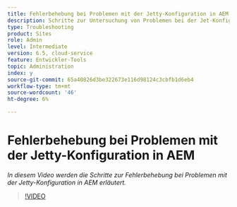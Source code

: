 ```yaml
---
title: Fehlerbehebung bei Problemen mit der Jetty-Konfiguration in AEM
description: Schritte zur Untersuchung von Problemen bei der Jet-Konfiguration
type: Troubleshooting
product: Sites
role: Admin
level: Intermediate
version: 6.5, cloud-service
feature: Entwickler-Tools
topic: Administration
index: y
source-git-commit: 65a40826d3be322673e116d98124c3cbfb1d6eb4
workflow-type: tm+mt
source-wordcount: '46'
ht-degree: 6%

---
```


# Fehlerbehebung bei Problemen mit der Jetty-Konfiguration in AEM

*In diesem Video werden die Schritte zur Fehlerbehebung bei Problemen mit der Jetty-Konfiguration in AEM erläutert.*

>[!VIDEO](https://video.tv.adobe.com/v/335470?quality=9&learn=on)

